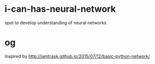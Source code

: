 # i-can-has-neural-network
spot to develop understanding of neural networks 


# og

Inspired by http://iamtrask.github.io/2015/07/12/basic-python-network/

